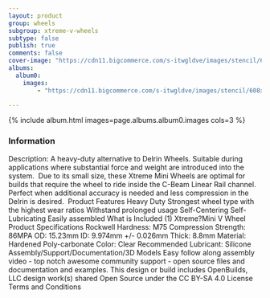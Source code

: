 ```yaml
---
layout: product
group: wheels
subgroup: xtreme-v-wheels
subtype: false
publish: true
comments: false
cover-image: "https://cdn11.bigcommerce.com/s-itwgldve/images/stencil/608x608/products/322/4207/xtreme_mini_v_wheel_profile_pic__42278.1675310605.png?c=2"
albums:
  album0:
    images:
        - "https://cdn11.bigcommerce.com/s-itwgldve/images/stencil/608x608/products/322/4207/xtreme_mini_v_wheel_profile_pic__42278.1675310605.png?c=2"

---
```


{% include album.html images=page.albums.album0.images cols=3 %}

### Information

Description:
 A heavy-duty alternative to Delrin Wheels. Suitable during applications where substantial force and weight are introduced into the system.  Due to its small size, these Xtreme Mini Wheels are optimal for builds that require the wheel to ride inside the C-Beam Linear Rail channel.  Perfect when additional accuracy is needed and less compression in the Delrin is desired.  Product Features  Heavy Duty Strongest wheel type with the highest wear ratios Withstand prolonged usage Self-Centering Self-Lubricating Easily assembled  What is Included  (1) Xtreme?Mini V Wheel  Product Specifications  Rockwell Hardness: M75 Compression Strength: 86MPA OD: 15.23mm ID: 9.974mm +/- 0.026mm Thick: 8.8mm Material: Hardened Poly-carbonate Color: Clear Recommended Lubricant: Silicone   Assembly/Support/Documentation/3D Models   Easy follow along assembly video - top notch awesome community support - open source files and documentation and examples. This design or build includes  OpenBuilds, LLC design work(s) shared Open Source under the CC BY-SA 4.0 License Terms and Conditions  


